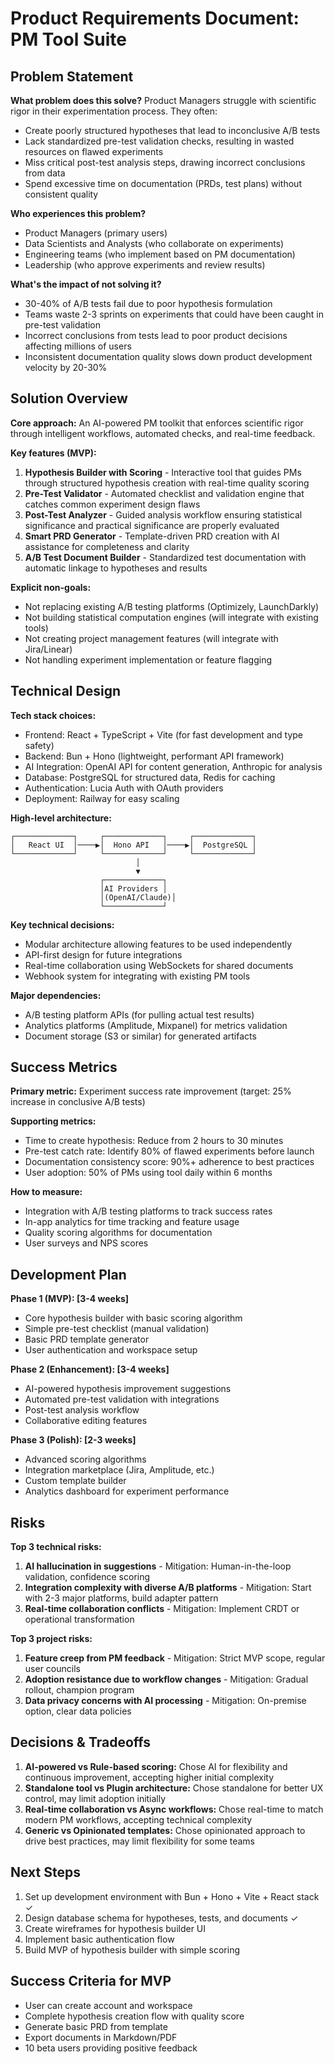 # Product Requirements Document: PM Tool Suite

## Problem Statement

**What problem does this solve?**
Product Managers struggle with scientific rigor in their experimentation process. They often:
- Create poorly structured hypotheses that lead to inconclusive A/B tests
- Lack standardized pre-test validation checks, resulting in wasted resources on flawed experiments
- Miss critical post-test analysis steps, drawing incorrect conclusions from data
- Spend excessive time on documentation (PRDs, test plans) without consistent quality

**Who experiences this problem?**
- Product Managers (primary users)
- Data Scientists and Analysts (who collaborate on experiments)
- Engineering teams (who implement based on PM documentation)
- Leadership (who approve experiments and review results)

**What's the impact of not solving it?**
- 30-40% of A/B tests fail due to poor hypothesis formulation
- Teams waste 2-3 sprints on experiments that could have been caught in pre-test validation
- Incorrect conclusions from tests lead to poor product decisions affecting millions of users
- Inconsistent documentation quality slows down product development velocity by 20-30%

## Solution Overview

**Core approach:** An AI-powered PM toolkit that enforces scientific rigor through intelligent workflows, automated checks, and real-time feedback.

**Key features (MVP):**
1. **Hypothesis Builder with Scoring** - Interactive tool that guides PMs through structured hypothesis creation with real-time quality scoring
2. **Pre-Test Validator** - Automated checklist and validation engine that catches common experiment design flaws
3. **Post-Test Analyzer** - Guided analysis workflow ensuring statistical significance and practical significance are properly evaluated
4. **Smart PRD Generator** - Template-driven PRD creation with AI assistance for completeness and clarity
5. **A/B Test Document Builder** - Standardized test documentation with automatic linkage to hypotheses and results

**Explicit non-goals:**
- Not replacing existing A/B testing platforms (Optimizely, LaunchDarkly)
- Not building statistical computation engines (will integrate with existing tools)
- Not creating project management features (will integrate with Jira/Linear)
- Not handling experiment implementation or feature flagging

## Technical Design

**Tech stack choices:**
- Frontend: React + TypeScript + Vite (for fast development and type safety)
- Backend: Bun + Hono (lightweight, performant API framework)
- AI Integration: OpenAI API for content generation, Anthropic for analysis
- Database: PostgreSQL for structured data, Redis for caching
- Authentication: Lucia Auth with OAuth providers
- Deployment: Railway for easy scaling

**High-level architecture:**
```
┌─────────────┐     ┌─────────────┐     ┌─────────────┐
│   React UI  │────▶│  Hono API   │────▶│  PostgreSQL │
└─────────────┘     └─────────────┘     └─────────────┘
                            │
                            ▼
                    ┌─────────────┐
                    │AI Providers │
                    │(OpenAI/Claude)│
                    └─────────────┘
```

**Key technical decisions:**
- Modular architecture allowing features to be used independently
- API-first design for future integrations
- Real-time collaboration using WebSockets for shared documents
- Webhook system for integrating with existing PM tools

**Major dependencies:**
- A/B testing platform APIs (for pulling actual test results)
- Analytics platforms (Amplitude, Mixpanel) for metrics validation
- Document storage (S3 or similar) for generated artifacts

## Success Metrics

**Primary metric:** Experiment success rate improvement (target: 25% increase in conclusive A/B tests)

**Supporting metrics:**
- Time to create hypothesis: Reduce from 2 hours to 30 minutes
- Pre-test catch rate: Identify 80% of flawed experiments before launch
- Documentation consistency score: 90%+ adherence to best practices
- User adoption: 50% of PMs using tool daily within 6 months

**How to measure:**
- Integration with A/B testing platforms to track success rates
- In-app analytics for time tracking and feature usage
- Quality scoring algorithms for documentation
- User surveys and NPS scores

## Development Plan

**Phase 1 (MVP): [3-4 weeks]**
- Core hypothesis builder with basic scoring algorithm
- Simple pre-test checklist (manual validation)
- Basic PRD template generator
- User authentication and workspace setup

**Phase 2 (Enhancement): [3-4 weeks]**
- AI-powered hypothesis improvement suggestions
- Automated pre-test validation with integrations
- Post-test analysis workflow
- Collaborative editing features

**Phase 3 (Polish): [2-3 weeks]**
- Advanced scoring algorithms
- Integration marketplace (Jira, Amplitude, etc.)
- Custom template builder
- Analytics dashboard for experiment performance

## Risks

**Top 3 technical risks:**
1. **AI hallucination in suggestions** - Mitigation: Human-in-the-loop validation, confidence scoring
2. **Integration complexity with diverse A/B platforms** - Mitigation: Start with 2-3 major platforms, build adapter pattern
3. **Real-time collaboration conflicts** - Mitigation: Implement CRDT or operational transformation

**Top 3 project risks:**
1. **Feature creep from PM feedback** - Mitigation: Strict MVP scope, regular user councils
2. **Adoption resistance due to workflow changes** - Mitigation: Gradual rollout, champion program
3. **Data privacy concerns with AI processing** - Mitigation: On-premise option, clear data policies

## Decisions & Tradeoffs

1. **AI-powered vs Rule-based scoring:** Chose AI for flexibility and continuous improvement, accepting higher initial complexity
2. **Standalone tool vs Plugin architecture:** Chose standalone for better UX control, may limit adoption initially
3. **Real-time collaboration vs Async workflows:** Chose real-time to match modern PM workflows, accepting technical complexity
4. **Generic vs Opinionated templates:** Chose opinionated approach to drive best practices, may limit flexibility for some teams

## Next Steps

1. Set up development environment with Bun + Hono + Vite + React stack ✓
2. Design database schema for hypotheses, tests, and documents ✓
3. Create wireframes for hypothesis builder UI
4. Implement basic authentication flow
5. Build MVP of hypothesis builder with simple scoring

## Success Criteria for MVP

- User can create account and workspace
- Complete hypothesis creation flow with quality score
- Generate basic PRD from template
- Export documents in Markdown/PDF
- 10 beta users providing positive feedback